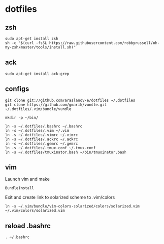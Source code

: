 # dotfiles

## zsh

    sudo apt-get install zsh
    sh -c "$(curl -fsSL https://raw.githubusercontent.com/robbyrussell/oh-my-zsh/master/tools/install.sh)"

## ack

    sudo apt-get install ack-grep

## configs

    git clone git://github.com/araslanov-e/dotfiles ~/.dotfiles
    git clone https://github.com/gmarik/vundle.git ~/.dotfiles/.vim/bundle/vundle

    mkdir -p ~/bin/

    ln -s ~/.dotfiles/.bashrc ~/.bashrc
    ln -s ~/.dotfiles/.vim ~/.vim
    ln -s ~/.dotfiles/.vimrc ~/.vimrc
    ln -s ~/.dotfiles/.ackrc ~/.ackrc
    ln -s ~/.dotfiles/.gemrc ~/.gemrc
    ln -s ~/.dotfiles/.tmux.conf ~/.tmux.conf
    ln -s ~/.dotfiles/tmuxinator.bash ~/bin/tmuxinator.bash

## vim

Launch vim and make

    BundleInstall

Exit and create link to solarized scheme to .vim/colors

    ln -s ~/.vim/bundle/vim-colors-solarized/colors/solarized.vim  ~/.vim/colors/solarized.vim

## reload .bashrc

    . ~/.bashrc
